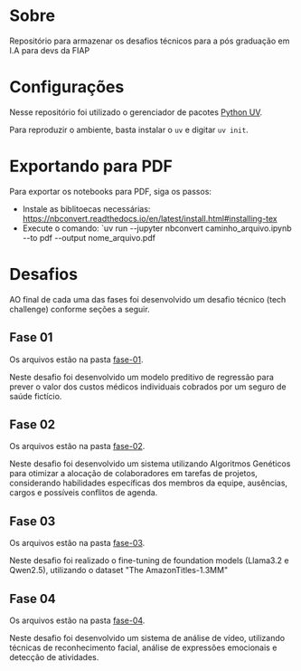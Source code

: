 # Sobre
Repositório para armazenar os desafios técnicos para a pós graduação em I.A para devs da FIAP

# Configurações

Nesse repositório foi utilizado o gerenciador de pacotes [Python UV](https://docs.astral.sh/uv/).

Para reproduzir o ambiente, basta instalar o `uv` e digitar `uv init`.

# Exportando para PDF

Para exportar os notebooks para PDF, siga os passos:

- Instale as biblitoecas necessárias: <https://nbconvert.readthedocs.io/en/latest/install.html#installing-tex>
- Execute o comando: `uv run --jupyter nbconvert caminho_arquivo.ipynb --to pdf --output nome_arquivo.pdf

# Desafios

AO final de cada uma das fases foi desenvolvido um desafio técnico (tech challenge) conforme seções a seguir.

## Fase 01

Os arquivos estão na pasta [fase-01](fase-01).

Neste desafio foi desenvolvido um modelo preditivo de regressão para prever o valor dos custos médicos individuais cobrados por um seguro de saúde fictício.

## Fase 02

Os arquivos estão na pasta [fase-02](fase-02).

Neste desafio foi desenvolvido um sistema utilizando Algoritmos Genéticos para otimizar a alocação de colaboradores em tarefas de projetos, considerando habilidades específicas dos membros da equipe, ausências, cargos e possíveis conflitos de agenda.

## Fase 03

Os arquivos estão na pasta [fase-03](fase-03).

Neste desafio foi realizado o fine-tuning de foundation models (Llama3.2 e Qwen2.5), utilizando o dataset "The AmazonTitles-1.3MM"

## Fase 04

Os arquivos estão na pasta [fase-04](fase-04).

Neste desafio foi desenvolvido um sistema de análise de vídeo, utilizando técnicas de reconhecimento facial, análise de expressões emocionais e detecção de atividades.